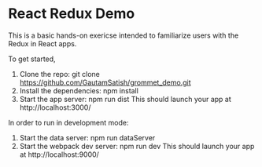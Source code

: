 # React Redux Demo

This is a basic hands-on exericse intended to familiarize users with the Redux in React apps.

To get started,

1. Clone the repo: git clone https://github.com/GautamSatish/grommet_demo.git
2. Install the dependencies: npm install
3. Start the app server: npm run dist
This should launch your app at http://localhost:3000/

In order to run in development mode:
1. Start the data server: npm run dataServer
2. Start the webpack dev server: npm run dev
This should launch your app at http://localhost:9000/
